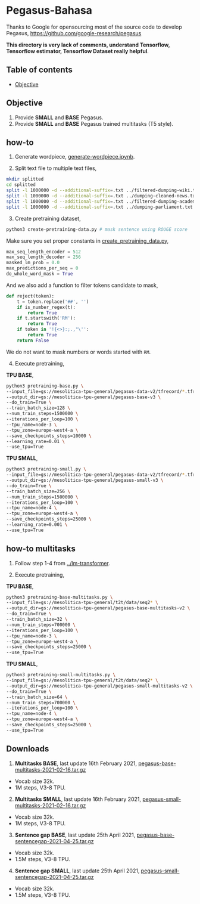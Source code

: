 # Pegasus-Bahasa

Thanks to Google for opensourcing most of the source code to develop Pegasus, https://github.com/google-research/pegasus

**This directory is very lack of comments, understand Tensorflow, Tensorflow estimator, Tensorflow Dataset really helpful**.

## Table of contents
  * [Objective](#objective)

## Objective

1. Provide **SMALL** and **BASE** Pegasus.
1. Provide **SMALL** and **BASE** Pegasus trained multitasks (T5 style).

## how-to

1. Generate wordpiece, [generate-wordpiece.ipynb](generate-wordpiece.ipynb).

2. Split text file to multiple text files,

```bash
mkdir splitted
cd splitted
split -l 1000000 -d --additional-suffix=.txt ../filtered-dumping-wiki.txt splitted-wiki
split -l 1000000 -d --additional-suffix=.txt ../dumping-cleaned-news.txt splitted-news
split -l 1000000 -d --additional-suffix=.txt ../filtered-dumping-academia.txt splitted-academia
split -l 1000000 -d --additional-suffix=.txt ../dumping-parliament.txt splitted-parliament
```

3. Create pretraining dataset,

```bash
python3 create-pretraining-data.py # mask sentence using ROUGE score
```

Make sure you set proper constants in [create_pretraining_data.py](create_pretraining.py),

```python
max_seq_length_encoder = 512
max_seq_length_decoder = 256
masked_lm_prob = 0.0
max_predictions_per_seq = 0
do_whole_word_mask = True
```

And we also add a function to filter tokens candidate to mask,

```python
def reject(token):
    t = token.replace('##', '')
    if is_number_regex(t):
        return True
    if t.startswith('RM'):
        return True
    if token in '!{<>}:;.,"\'':
        return True
    return False
```

We do not want to mask numbers or words started with `RM`.

4. Execute pretraining,

**TPU BASE**,

```bash
python3 pretraining-base.py \
--input_file=gs://mesolitica-tpu-general/pegasus-data-v2/tfrecord/*.tfrecord \
--output_dir=gs://mesolitica-tpu-general/pegasus-base-v3 \
--do_train=True \
--train_batch_size=128 \
--num_train_steps=1500000 \
--iterations_per_loop=100 \
--tpu_name=node-3 \
--tpu_zone=europe-west4-a \
--save_checkpoints_steps=10000 \
--learning_rate=0.01 \
--use_tpu=True
```

**TPU SMALL**,

```bash
python3 pretraining-small.py \
--input_file=gs://mesolitica-tpu-general/pegasus-data-v2/tfrecord/*.tfrecord \
--output_dir=gs://mesolitica-tpu-general/pegasus-small-v3 \
--do_train=True \
--train_batch_size=256 \
--num_train_steps=1500000 \
--iterations_per_loop=100 \
--tpu_name=node-4 \
--tpu_zone=europe-west4-a \
--save_checkpoints_steps=25000 \
--learning_rate=0.001 \
--use_tpu=True
```

## how-to multitasks

1. Follow step 1-4 from [../lm-transformer](../lm-transformer).

2. Execute pretraining,

**TPU BASE**,

```bash
python3 pretraining-base-multitasks.py \
--input_file=gs://mesolitica-tpu-general/t2t/data/seq2* \
--output_dir=gs://mesolitica-tpu-general/pegasus-base-multitasks-v2 \
--do_train=True \
--train_batch_size=32 \
--num_train_steps=700000 \
--iterations_per_loop=100 \
--tpu_name=node-3 \
--tpu_zone=europe-west4-a \
--save_checkpoints_steps=25000 \
--use_tpu=True
```

**TPU SMALL**,

```bash
python3 pretraining-small-multitasks.py \
--input_file=gs://mesolitica-tpu-general/t2t/data/seq2* \
--output_dir=gs://mesolitica-tpu-general/pegasus-small-multitasks-v2 \
--do_train=True \
--train_batch_size=64 \
--num_train_steps=700000 \
--iterations_per_loop=100 \
--tpu_name=node-4 \
--tpu_zone=europe-west4-a \
--save_checkpoints_steps=25000 \
--use_tpu=True
```

## Downloads

1. **Multitasks BASE**, last update 16th February 2021, [pegasus-base-multitasks-2021-02-16.tar.gz](https://f000.backblazeb2.com/file/malaya-model/pretrained/pegasus-base-multitasks-2021-02-16.tar.gz)

  - Vocab size 32k.
  - 1M steps, V3-8 TPU.

2. **Multitasks SMALL**, last update 16th February 2021, [pegasus-small-multitasks-2021-02-16.tar.gz](https://f000.backblazeb2.com/file/malaya-model/pretrained/pegasus-base-multitasks-2021-02-16.tar.gz)

  - Vocab size 32k.
  - 1M steps, V3-8 TPU.

3. **Sentence gap BASE**, last update 25th April 2021, [pegasus-base-sentencegap-2021-04-25.tar.gz](https://f000.backblazeb2.com/file/malaya-model/pretrained/pegasus-base-sentencegap-2021-04-25.tar.gz)

  - Vocab size 32k.
  - 1.5M steps, V3-8 TPU.

4. **Sentence gap SMALL**, last update 25th April 2021, [pegasus-small-sentencegap-2021-04-25.tar.gz](https://f000.backblazeb2.com/file/malaya-model/pretrained/pegasus-small-sentencegap-2021-04-25.tar.gz)

  - Vocab size 32k.
  - 1.5M steps, V3-8 TPU.